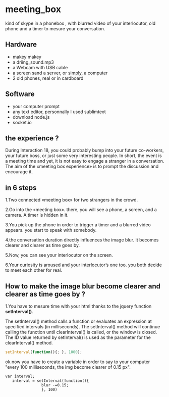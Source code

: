 # meeting_box
kind of skype in a phonebox , with blurred video of your interlocutor, old phone and a timer to mesure your conversation.

## Hardware
+ makey makey
+ a driing_sound.mp3
+ a Webcam with USB cable
+ a screen sand a server, or simply, a computer
+ 2 old phones, real or in cardboard

## Software
+ your computer prompt
+ any text editor, personnally I used sublimtext
+ download node.js
+ socket.io

## the experience ?
During Interaction 18, you could probably
bump into your future co-workers, your future boss,
or just some very interesting people.
In short, the event is a meeting time
and yet, it is not easy to engage a stranger
in a conversation.
The aim of the «meeting box experience»
is to prompt the discussion and encourage it.

## in 6 steps
1.Two connected «meeting box»
for two strangers in the crowd.

2.Go into the «meeting box». there,
you will see a phone, a screen,
and a camera. A timer is hidden in it.

3.You pick up the phone
in order to trigger a timer
and a blurred video appears.
you start to speak with somebody.

4.the conversation duration
directly influences the image blur.
It becomes clearer
and clearer as time goes by.

5.Now, you can see your
interlocutor on the screen.

6.Your curiosity is aroused
and your interlocutor’s one too.
you both decide to meet each other
for real.

## How to make the image blur become clearer and clearer as time goes by ?

1.You have to mesure time with your html thanks to the jquery function **setInterval()**.

The setInterval() method calls a function or evaluates an expression at specified intervals (in milliseconds).
The setInterval() method will continue calling the function until clearInterval() is called, or the window is closed.
The ID value returned by setInterval() is used as the parameter for the clearInterval() method.

```javascript
setInterval(function(){; }, 1000);

```
ok now you have to create a variable in order to say to your computer "every 100 milliseconds, the img become clearer of 0.15 px".

```
var interval;
   interval = setInterval(function(){ 
                blur -=0.15;
                }, 100)
```




